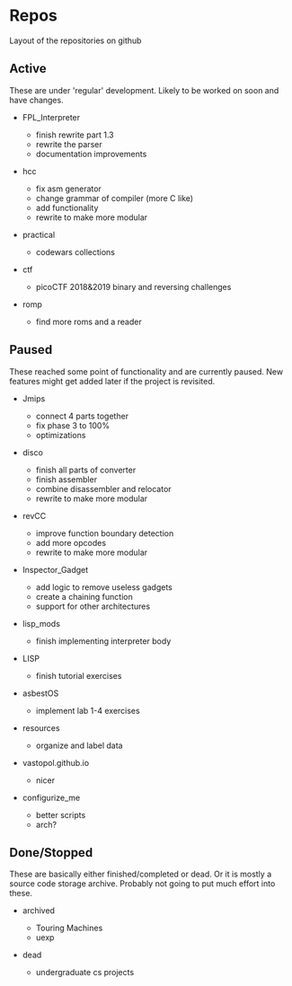 # Repos

Layout of the repositories on github

## Active

These are under 'regular' development.
Likely to be worked on soon and have changes.

* FPL_Interpreter
    * finish rewrite part 1.3
    * rewrite the parser
    * documentation improvements

* hcc
    * fix asm generator
    * change grammar of compiler (more C like)
    * add functionality
    * rewrite to make more modular

* practical
    * codewars collections

* ctf
    * picoCTF 2018&2019 binary and reversing challenges

* romp
    * find more roms and a reader

## Paused

These reached some point of functionality and are currently paused.
New features might get added later if the project is revisited.

* Jmips
    * connect 4 parts together
    * fix phase 3 to 100%
    * optimizations

* disco
    * finish all parts of converter
    * finish assembler
    * combine disassembler and relocator
    * rewrite to make more modular

* revCC
    * improve function boundary detection
    * add more opcodes
    * rewrite to make more modular

* Inspector_Gadget
    * add logic to remove useless gadgets
    * create a chaining function
    * support for other architectures

* lisp_mods
    * finish implementing interpreter body

* LISP
    * finish tutorial exercises

* asbestOS
    * implement lab 1-4 exercises

* resources
    * organize and label data

* vastopol.github.io
    * nicer

* configurize_me
    * better scripts
    * arch?


## Done/Stopped

These are basically either finished/completed or dead.
Or it is mostly a source code storage archive.
Probably not going to put much effort into these.

* archived
    * Touring Machines
    * uexp

* dead
    * undergraduate cs projects

